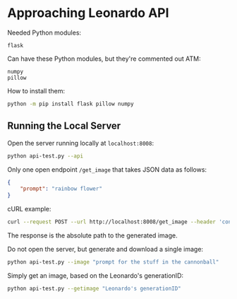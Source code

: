 # Approaching Leonardo API

Needed Python modules:

```text
flask
```

Can have these Python modules, but they're commented out ATM:

```text
numpy
pillow
```

How to install them:

```bash
python -m pip install flask pillow numpy
```

## Running the Local Server

Open the server running locally at `localhost:8008`:

```bash
python api-test.py --api
```

Only one open endpoint `/get_image` that takes JSON data as follows:

```json
{
    "prompt": "rainbow flower"
}
```

cURL example:

```bash
curl --request POST --url http://localhost:8008/get_image --header 'content-type: application/json' --data '{"prompt": "furry lobster"}'
```

The response is the absolute path to the generated image.

Do not open the server, but generate and download a single image:

```bash
python api-test.py --image "prompt for the stuff in the cannonball"
```

Simply get an image, based on the Leonardo's generationID:

```bash
python api-test.py --getimage "Leonardo's generationID"
```